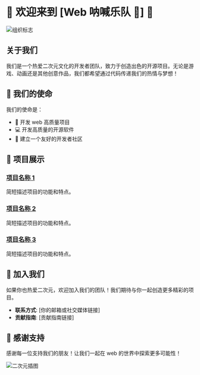 # 🌟 欢迎来到 [Web 呐喊乐队 🎸] 🌟

![组织标志](链接到你的组织标志)

## 关于我们

我们是一个热爱二次元文化的开发者团队，致力于创造出色的开源项目。无论是游戏、动画还是其他创意作品，我们都希望通过代码传递我们的热情与梦想！

## 🌈 我们的使命

我们的使命是：

- 🌟 开发 web 高质量项目
- 💻 开发高质量的开源软件
- 🤝 建立一个友好的开发者社区

## 🚀 项目展示

### [项目名称 1](项目链接)

简短描述项目的功能和特点。

### [项目名称 2](项目链接)

简短描述项目的功能和特点。

### [项目名称 3](项目链接)

简短描述项目的功能和特点。

## 🎉 加入我们

如果你也热爱二次元，欢迎加入我们的团队！我们期待与你一起创造更多精彩的项目。

- **联系方式**: [你的邮箱或社交媒体链接]
- **贡献指南**: [贡献指南链接]

## 🌟 感谢支持

感谢每一位支持我们的朋友！让我们一起在 web 的世界中探索更多可能性！

![二次元插图](链接到二次元插图)
